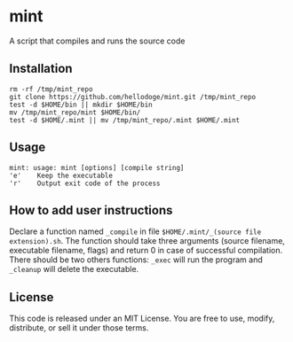 # mint
A script that compiles and runs the source code

##  Installation
```
rm -rf /tmp/mint_repo
git clone https://github.com/hellodoge/mint.git /tmp/mint_repo
test -d $HOME/bin || mkdir $HOME/bin
mv /tmp/mint_repo/mint $HOME/bin/
test -d $HOME/.mint || mv /tmp/mint_repo/.mint $HOME/.mint
```

## Usage
```
mint: usage: mint [options] [compile string]
'e'    Keep the executable
'r'    Output exit code of the process
```

## How to add user instructions
Declare a function named `_compile` in file `$HOME/.mint/_(source file extension).sh`. The function should take three arguments (source filename, executable filename, flags) and return 0 in case of successful compilation. There should be two others functions: `_exec` will run the program and `_cleanup` will delete the executable.

## License
This code is released under an MIT License. You are free to use, modify, distribute, or sell it under those terms.
